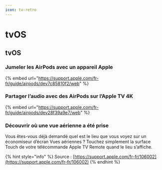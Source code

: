 ```yaml
---
icon: tv-retro
---
```


# tvOS

## tvOS

### Jumeler les AirPods avec un appareil Apple

{% embed url="https://support.apple.com/fr-fr/guide/airpods/dev7c85810f2/web" %}

### Partager l’audio avec des AirPods sur l’Apple TV 4K

{% embed url="https://support.apple.com/fr-fr/guide/airpods/dev28f39a9e7/web" %}

### Découvrir où une vue aérienne a été prise

Vous êtes-vous déjà demandé quel est le lieu que vous voyez sur un économiseur d’écran Vues aériennes ? Touchez simplement la surface Touch de votre télécommande Apple TV Remote quand le lieu s’affiche.

{% hint style="info" %}
Source : [https://support.apple.com/fr-fr/106002](https://support.apple.com/fr-fr/106002)
{% endhint %}

